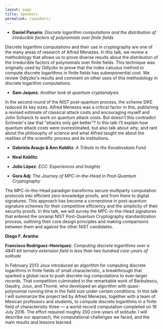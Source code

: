 ```yaml
---
layout: page
title: Speakers
permalink: /speakers/
---
```


* **Daniel Panario**: _Discrete logarithm computations and the distribution of irreducible factors of polynomials over finite fields_

Discrete logarithm computations and their use in cryptography are one of the many areas of research of Alfred Menezes. In this talk, we review a methodology that allows us to prove diverse results about the distribution of the irreducible factors of polynomials over finite fields. This technique was originally used by Odlyzko to prove that the index calculus method to compute discrete logarithms in finite fields has subexponential cost. We review Odlyzko's results and comment on other uses of this methodology in discrete logarithm computations.

* **Sam Jaques**: _Another look at quantum cryptanalysis_

In the second round of the NIST post-quantum process, the scheme SIKE reduced its key sizes. Alfred Menezes was a critical factor in this, publishing a revised estimate of classical attack costs and encouraging myself and John Schanck to work on quantum attack costs. But doesn’t this contradict Schneier's law that “attacks only get better”? In this talk I’ll explain how quantum attack costs were overestimated, but also talk about *why*, and rant about the philosophy of science and what Alfred taught me about the realities of the scientific process and its institutions.

* **Gabriela Araujo & Ann Koblitz**: _A Tribute to the Kovalevskaia Fund_

* **Neal Koblitz**:

* **Julio López**: _ECC: Experiences and Insights_

* **Gora Adj**: _The Journey of MPC-in-the-Head in Post-Quantum Cryptography_

The MPC-in-the-Head paradigm transforms secure multiparty computation protocols into efficient zero-knowledge proofs, and from there to digital signatures. This approach has become a cornerstone in post-quantum signature schemes for their competitive efficiency and the simplicity of their security proofs. In this talk, we will survey the MPC-in-the-Head signatures that entered the onramp NIST Post-Quantum Cryptography standardization process, outlining their core design principles and making comparisons between them and against the other NIST candidates.

**Diego F. Aranha**: 

**Francisco Rodríguez-Henríquez**: _Computing discrete logarithms over a 4841-bit ternary extension field in less than two hundred core-years of solitude_

In February 2013 Joux introduced an algorithm for computing discrete logarithms in finite fields of small characteristic, a breakthrough that sparked a global race to push discrete-log computations to ever-larger records. That competition culminated in the remarkable work of Barbulescu, Gaudry, Joux, and Thomé, who developed an algorithm with quasi-polynomial running time in the field size under certain conditions. In this talk I will summarize the project led by Alfred Menezes, together with a team of Mexican professors and students, to compute discrete logarithms in a finite field of characteristic three — a world-record computation completed on 16 July 2016. The effort required roughly 200 core-years of solitude. I will describe our approach, the computational challenges we faced, and the main results and lessons learned.

